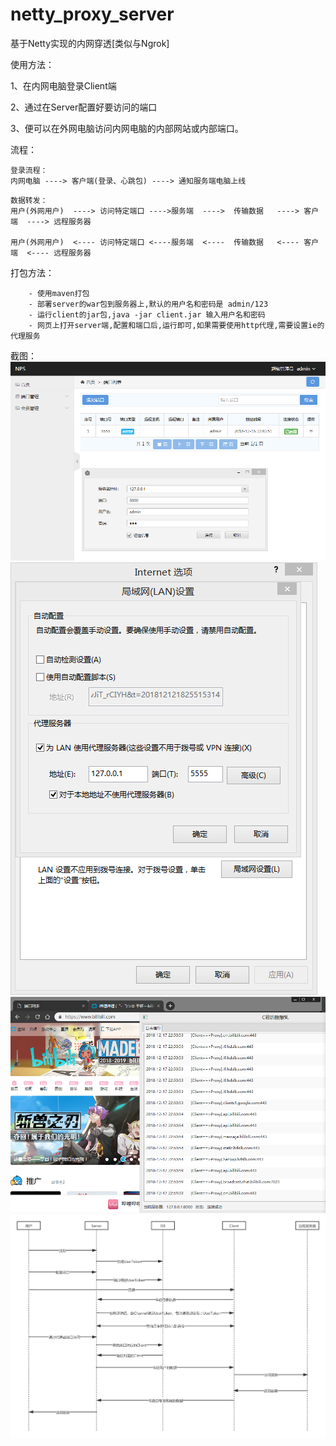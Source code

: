 # netty_proxy_server
基于Netty实现的内网穿透[类似与Ngrok]

使用方法：

1、在内网电脑登录Client端

2、通过在Server配置好要访问的端口

3、便可以在外网电脑访问内网电脑的内部网站或内部端口。

流程：
```
登录流程：
内网电脑 ----> 客户端(登录、心跳包) ----> 通知服务端电脑上线
```

```
数据转发：
用户(外网用户)  ----> 访问特定端口 ---->服务端  ---->  传输数据   ----> 客户端  ----> 远程服务器

用户(外网用户)  <---- 访问特定端口 <----服务端  <----  传输数据   <---- 客户端  <---- 远程服务器
```

打包方法：
```
    - 使用maven打包
    - 部署server的war包到服务器上,默认的用户名和密码是 admin/123
    - 运行client的jar包,java -jar client.jar 输入用户名和密码
    - 网页上打开server端,配置和端口后,运行即可,如果需要使用http代理,需要设置ie的代理服务
```

截图：
 ![image](https://github.com/GTale/netty_proxy_server/blob/master/screenshot/01.png)
 ![image](https://github.com/GTale/netty_proxy_server/blob/master/screenshot/02.png)
 ![image](https://github.com/GTale/netty_proxy_server/blob/master/screenshot/03.png)
 ![image](https://github.com/GTale/netty_proxy_server/blob/master/screenshot/NettyProxyServer.png)
